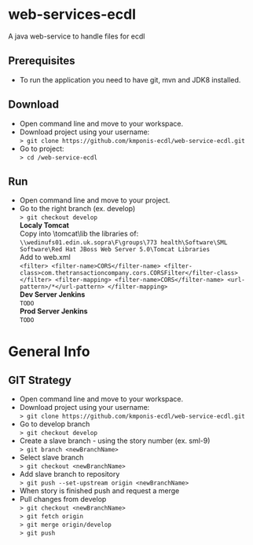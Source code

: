# web-services-ecdl
A java web-service to handle files for ecdl

## Prerequisites
* To run the application you need to have git, mvn and JDK8 installed.

## Download
* Open command line and move to your workspace.
* Download project using your username: 
<br>`> git clone https://github.com/kmponis-ecdl/web-service-ecdl.git`
* Go to project: 
<br>`> cd /web-service-ecdl`

## Run
* Open command line and move to your project.
* Go to the right branch (ex. develop)
<br>`> git checkout develop`
<br>**Localy Tomcat** 
<br>Copy into \tomcat\lib the libraries of:
<br>`\\wedinufs01.edin.uk.sopra\F\groups\773 health\Software\SML Software\Red Hat JBoss Web Server 5.0\Tomcat Libraries`
<br>Add to web.xml
<br>`<filter>
		<filter-name>CORS</filter-name>
		<filter-class>com.thetransactioncompany.cors.CORSFilter</filter-class>
	</filter>
	<filter-mapping>
		<filter-name>CORS</filter-name>
		<url-pattern>/*</url-pattern>
	</filter-mapping>`
<br>**Dev Server Jenkins** 
<br>`TODO`
<br>**Prod Server Jenkins** 
<br>`TODO`

# General Info

## GIT Strategy
* Open command line and move to your workspace.
* Download project using your username: 
<br>`> git clone https://github.com/kmponis-ecdl/web-service-ecdl.git`
* Go to develop branch
<br>`> git checkout develop`
* Create a slave branch - using the story number (ex. sml-9)
<br>`> git branch <newBranchName>`
* Select slave branch 
<br>`> git checkout <newBranchName>`
* Add slave branch to repository 
<br>`> git push --set-upstream origin <newBranchName>`
* When story is finished push and request a merge
* Pull changes from develop
<br>`> git checkout <newBranchName>`
<br>`> git fetch origin`
<br>`> git merge origin/develop`
<br>`> git push`